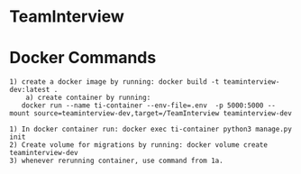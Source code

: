 # TeamInterview

# Docker Commands

    1) create a docker image by running: docker build -t teaminterview-dev:latest .
        a) create container by running:
       docker run --name ti-container --env-file=.env  -p 5000:5000 --mount source=teaminterview-dev,target=/TeamInterview teaminterview-dev

    1) In docker container run: docker exec ti-container python3 manage.py init
    2) Create volume for migrations by running: docker volume create teaminterview-dev
    3) whenever rerunning container, use command from 1a.
